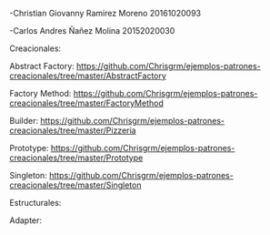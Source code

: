 -Christian Giovanny Ramirez Moreno 20161020093

-Carlos Andres Ñañez Molina 20152020030

Creacionales:

Abstract Factory: https://github.com/Chrisgrm/ejemplos-patrones-creacionales/tree/master/AbstractFactory

Factory Method: https://github.com/Chrisgrm/ejemplos-patrones-creacionales/tree/master/FactoryMethod
 
Builder: https://github.com/Chrisgrm/ejemplos-patrones-creacionales/tree/master/Pizzeria

Prototype: https://github.com/Chrisgrm/ejemplos-patrones-creacionales/tree/master/Prototype

Singleton: https://github.com/Chrisgrm/ejemplos-patrones-creacionales/tree/master/Singleton

Estructurales:

Adapter: 

